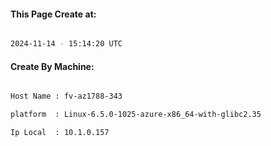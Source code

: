 
   
#### This Page Create at:

```bash

2024-11-14 - 15:14:20 UTC

```

#### Create By Machine:

```bash

Host Name : fv-az1788-343

platform  : Linux-6.5.0-1025-azure-x86_64-with-glibc2.35

Ip Local  : 10.1.0.157

```

